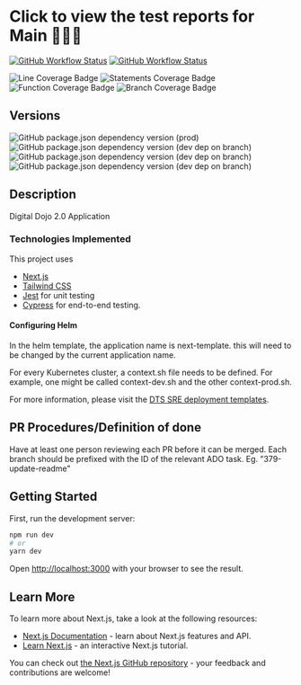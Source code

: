 # Click to view the test reports for Main 👩‍🔬🧪

[![GitHub Workflow Status](https://img.shields.io/github/workflow/status/DTS-STN/digital-dojo-engagement/E2E%20Tests?label=E2E)](https://dts-stn.github.io/digital-dojo-engagement/refs/heads/main/e2e-report/)
[![GitHub Workflow Status](https://img.shields.io/github/workflow/status/DTS-STN/digital-dojo-engagement/Unit%20Tests?label=Unit%20Tests)](https://dts-stn.github.io/digital-dojo-engagement/refs/heads/main/coverage/lcov-report)

![Line Coverage Badge](https://img.shields.io/badge/dynamic/json?label=Line%20Coverage&query=%24.total.lines.pct&suffix=%25&url=https%3A%2F%2Fdts-stn.github.io%2Fdigital-dojo-engagement%2Frefs%2Fheads%2Fmain%2Fcoverage%2Fcoverage-summary.json)
![Statements Coverage Badge](https://img.shields.io/badge/dynamic/json?label=Statement%20Coverage&query=%24.total.statements.pct&suffix=%25&url=https%3A%2F%2Fdts-stn.github.io%2Fdigital-dojo-engagement%2Frefs%2Fheads%2Fmain%2Fcoverage%2Fcoverage-summary.json)
![Function Coverage Badge](https://img.shields.io/badge/dynamic/json?label=Function%20Coverage&query=%24.total.functions.pct&suffix=%25&url=https%3A%2F%2Fdts-stn.github.io%2Fdigital-dojo-engagement%2Frefs%2Fheads%2Fmain%2Fcoverage%2Fcoverage-summary.json)
![Branch Coverage Badge](https://img.shields.io/badge/dynamic/json?label=Branch%20Coverage&query=%24.total.branches.pct&suffix=%25&url=https%3A%2F%2Fdts-stn.github.io%2Fdigital-dojo-engagement%2Frefs%2Fheads%2Fmain%2Fcoverage%2Fcoverage-summary.json)

## Versions

![GitHub package.json dependency version (prod)](https://img.shields.io/github/package-json/dependency-version/DTS-STN/digital-dojo-engagement/next)
![GitHub package.json dependency version (dev dep on branch)](https://img.shields.io/github/package-json/dependency-version/DTS-STN/digital-dojo-engagement/dev/tailwindcss)
![GitHub package.json dependency version (dev dep on branch)](https://img.shields.io/github/package-json/dependency-version/DTS-STN/digital-dojo-engagement/dev/jest)
![GitHub package.json dependency version (dev dep on branch)](https://img.shields.io/github/package-json/dependency-version/DTS-STN/digital-dojo-engagement/dev/cypress)

## Description

Digital Dojo 2.0 Application

### Technologies Implemented

This project uses

- [Next.js](https://nextjs.org/)
- [Tailwind CSS](https://tailwindcss.com/)
- [Jest](https://jestjs.io/) for unit testing
- [Cypress](https://www.cypress.io/) for end-to-end testing.

#### Configuring Helm

In the helm template, the application name is next-template. this will need to be changed by the current application name.

For every Kubernetes cluster, a context.sh file needs to be defined. For example, one might be called context-dev.sh and the other context-prod.sh.

For more information, please visit the [DTS SRE deployment templates](https://github.com/DTS-STN/dts-sre-deployment-templates/tree/main/kubernetes-helm-template).

## PR Procedures/Definition of done

Have at least one person reviewing each PR before it can be merged. Each branch should be prefixed with the ID of the relevant ADO task. Eg. "379-update-readme"

## Getting Started

First, run the development server:

```bash
npm run dev
# or
yarn dev
```

Open [http://localhost:3000](http://localhost:3000) with your browser to see the result.

## Learn More

To learn more about Next.js, take a look at the following resources:

- [Next.js Documentation](https://nextjs.org/docs) - learn about Next.js features and API.
- [Learn Next.js](https://nextjs.org/learn) - an interactive Next.js tutorial.

You can check out [the Next.js GitHub repository](https://github.com/vercel/next.js/) - your feedback and contributions are welcome!
